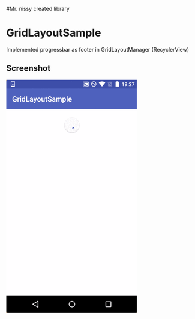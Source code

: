 #Mr. nissy created library

GridLayoutSample
========================================
Implemented progressbar as footer in GridLayoutManager (RecyclerView)

## Screenshot
![Screenshot](images/screenshot.gif)

